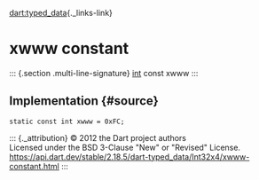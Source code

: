 [dart:typed\_data](../../dart-typed_data/dart-typed_data-library){._links-link}

xwww constant
=============

::: {.section .multi-line-signature}
[int](../../dart-core/int-class) const xwww
:::

Implementation {#source}
--------------

``` {.language-dart data-language="dart"}
static const int xwww = 0xFC;
```

::: {._attribution}
© 2012 the Dart project authors\
Licensed under the BSD 3-Clause \"New\" or \"Revised\" License.\
<https://api.dart.dev/stable/2.18.5/dart-typed_data/Int32x4/xwww-constant.html>
:::

